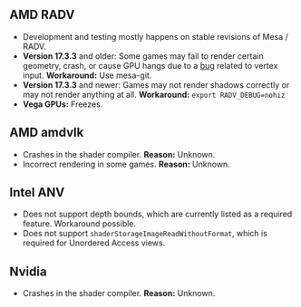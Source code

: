 ## AMD RADV
- Development and testing mostly happens on stable revisions of Mesa / RADV.
- **Version 17.3.3** and older: Some games may fail to render certain geometry, crash, or cause GPU hangs due to a [bug](https://bugs.freedesktop.org/show_bug.cgi?id=104677) related to vertex input. **Workaround:** Use mesa-git.
- **Version 17.3.3** and newer: Games may not render shadows correctly or may not render anything at all. **Workaround:** `export RADV_DEBUG=nohiz`
- **Vega GPUs:** Freezes.

## AMD amdvlk
- Crashes in the shader compiler. **Reason:** Unknown.
- Incorrect rendering in some games. **Reason:** Unknown.

## Intel ANV
- Does not support depth bounds, which are currently listed as a required feature. Workaround possible.
- Does not support `shaderStorageImageReadWithoutFormat`, which is required for Unordered Access views.

## Nvidia
- Crashes in the shader compiler. **Reason:** Unknown.